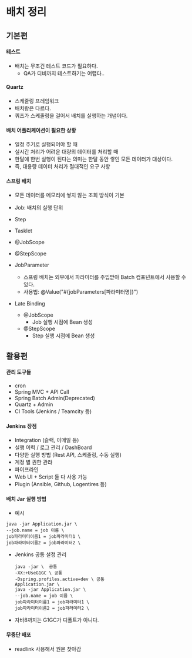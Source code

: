 # 배치 정리
## 기본편
#### 테스트
- 배치는 무조건 테스트 코드가 필요하다.
    - QA가 디비까지 테스트하기는 어렵다..


#### Quartz
- 스케줄링 프레임워크
- 배치랑은 다르다.
- 쿼츠가 스케줄링을 걸어서 배치를 실행하는 개념이다.

#### 배치 어플리케이션이 필요한 상황
- 일정 주기로 실행되어야 할 때
- 실시간 처리가 어려운 대량의 데이터를 처리할 때
- 한달에 한번 실행이 된다는 의미는 한달 동안 쌓인 모든 데이터가 대상이다.
- 즉, 대용량 데이터 처리가 절대적인 요구 사항


#### 스프링 배치
- 모든 데이터를 메모리에 쌓지 않는 조회 방식이 기본
- Job: 배치의 실행 단위
- Step
- Tasklet
- @JobScope
- @StepScope
- JobParameter
    - 스프링 배치는 외부에서 파라미터를 주입받아 Batch 컴포넌트에서 사용할 수 있다.
    - 사용법: @Value("#{jobParameters[파라미터명]}")

- Late Binding
    - @JobScope
        - Job 실행 시점에 Bean 생성
    - @StepScope
        - Step 실행 시점에 Bean 생성


## 활용편
#### 관리 도구들
- cron
- Spring MVC + API Call
- Spring Batch Admin(Deprecated)
- Quartz + Admin
- CI Tools (Jenkins / Teamcity 등)

#### Jenkins 장점
- Integration (슬랙, 이메일 등)
- 실행 이력 / 로그 관리 / DashBoard
- 다양한 실행 방법 (Rest API, 스케줄링, 수동 실행)
- 계정 별 권한 관라
- 파이프라인
- Web UI + Script 둘 다 사용 가능
- Plugin (Ansible, Github, Logentires 등)


#### 배치 Jar 실행 방법
- 예시
```
java -jar Application.jar \
--job.name = job 이름 \
job파라미터이름1 = job파라미터1 \ 
job파라미터이름2 = job파라미터2 \

```

- Jenkins 공통 설정 관리
  ```
  java -jar \  공통
  -XX:+UseG1GC \ 공통
  -Dspring.profiles.active=dev \ 공통
  Application.jar \
  java -jar Application.jar \
  --job.name = job 이름 \
  job파라미터이름1 = job파라미터1 \ 
  job파라미터이름2 = job파라미터2 \

  ```


- 자바8까지는 G1GC가 디폴트가 아니다.


#### 무중단 배포
- readlink 사용해서 원본 찾아감





